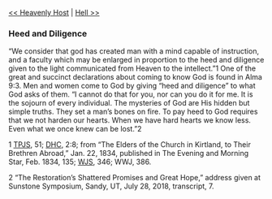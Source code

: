 [<< Heavenly Host](Heavenly%20Host)  |  [Hell >>](Hell)

### Heed and Diligence
“We consider that god has created man with a mind capable of instruction, and a faculty which may be enlarged in proportion to the heed and diligence given to the light communicated from Heaven to the intellect.”1 One of the great and succinct declarations about coming to know God is found in Alma 9:3. Men and women come to God by giving “heed and diligence” to what God asks of them. “I cannot do that for you, nor can you do it for me. It is the sojourn of every individual. The mysteries of God are His hidden but simple truths. They set a man’s bones on fire. To pay heed to God requires that we not harden our hearts. When we have hard hearts we know less. Even what we once knew can be lost.”2



1
[TPJS](#), 51; [DHC](#), 2:8; from “The Elders of the Church in Kirtland, to Their Brethren Abroad,” Jan. 22, 1834, published in The Evening and Morning Star, Feb. 1834, 135; [WJS](#), 346; WWJ, 386.


2 “The Restoration’s Shattered Promises and Great Hope,” address given at Sunstone Symposium, Sandy, UT, July 28, 2018, transcript, 7.